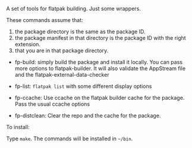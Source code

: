 A set of tools for flatpak building. Just some wrappers.

These commands assume that:

1. the package directory is the same as the package ID.
2. the package manifest in that directory is the package ID with the right extension.
3. that you are in that package directory.



- fp-build: simply build the package and install it locally. You can
  pass more options to flatpak-builder.
  It will also validate the AppStream file and the flatpak-external-data-checker

- fp-list: `flatpak list` with some different display options

- fp-ccache: Use ccache on the flatpak builder cache for the
  package. Pass the usual ccache options

- fp-distclean: Clear the repo and the cache for the package.


To install:

Type `make`. The commands will be installed in `~/bin`.

